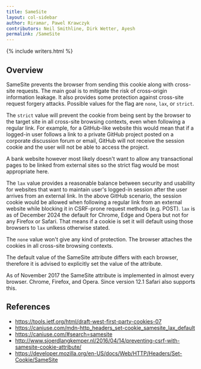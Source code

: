 ```yaml
---
title: SameSite
layout: col-sidebar
author: Riramar, Pawel Krawczyk
contributors: Neil Smithline, Dirk Wetter, Ayesh
permalink: /SameSite
---
```


{% include writers.html %}

## Overview
SameSite prevents the browser from sending this cookie along with cross-site requests. 
The main goal is to mitigate the risk of cross-origin information leakage. It also provides some protection against cross-site request forgery attacks. 
Possible values for the flag are `none`, `lax`, or `strict`.

The `strict` value will prevent the cookie from being sent by the browser to the target site in all cross-site browsing contexts, even when following a regular link. 
For example, for a GitHub-like website this would mean that if a logged-in user follows a link to a private GitHub project posted on a corporate discussion forum or email, 
GitHub will not receive the session cookie and the user will not be able to access the project.

A bank website however most likely doesn't want to allow any transactional pages to be linked from external sites so the strict flag would be most appropriate here.

The `lax` value provides a reasonable balance between security and usability for websites that want to maintain user's logged-in session 
after the user arrives from an external link. In the above GitHub scenario, the session cookie would be allowed when following a regular link 
from an external website while blocking it in CSRF-prone request methods (e.g. POST).  `lax` is as of December 2024 the default for Chrome, Edge and Opera but not for any Firefox or Safari. 
That means if a cookie is set it will default using those browsers to `lax` unlkess otherwise stated.

The `none` value won't give any kind of protection. The browser attaches the cookies in all cross-site browsing contexts.

The default value of the SameSite attribute differs with each browser, therefore it is advised to explicitly set the value of the attribute. 

As of November 2017 the SameSite attribute is implemented in almost every browser. Chrome, Firefox, and Opera. Since version 12.1 Safari also supports this. 

## References
- https://tools.ietf.org/html/draft-west-first-party-cookies-07
- https://caniuse.com/mdn-http_headers_set-cookie_samesite_lax_default
- https://caniuse.com/#search=samesite
- http://www.sjoerdlangkemper.nl/2016/04/14/preventing-csrf-with-samesite-cookie-attribute/
- https://developer.mozilla.org/en-US/docs/Web/HTTP/Headers/Set-Cookie/SameSite

